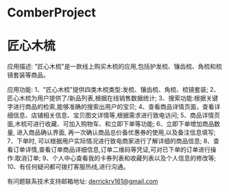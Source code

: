 # ComberProject
# 匠心木梳

应用描述: "匠心木梳"是一款线上购买木梳的应用,包括护发梳、镶齿梳、角梳和梳镜套装等商品。

应用功能: 
      1、"匠心木梳"提供四类木梳类型:发梳、镶齿梳、角梳、梳镜套装; 
      2、匠心木梳为用户提供了/新品列表,根据在线销售数据统计; 
      3、搜索功能:根据关键字进行商品的检索,能够准确的搜索出用户的宝贝; 
      4、查看商品详情页面，查看详细信息、店铺相关信息、宝贝图文详情等,根据需求进行致电访问; 
      5、商品详情页面,木梳可进行收藏、可加入购物车、和立即下单等功能; 
      6、立即下单增加商品数量, 进入商品确认界面, 再一次确认商品总价备优惠券的使用,以及备注信息填写; 
      7、下单时, 可以根据用户实际情况进行致电商家进行了解详细的商品信息; 
      8、查看订单详情,查看订单商品详细信息,订单二维码等凭证,可对已下单的订单进行操作:取消订单; 
      9、个人中心查看我的卡券列表和收藏列表以及个人信息的修改等;
      10、有任何疑问都可拨打客服热线,进行沟通。

有问题联系技术支持邮箱地址: derrickrv161@gmail.com

